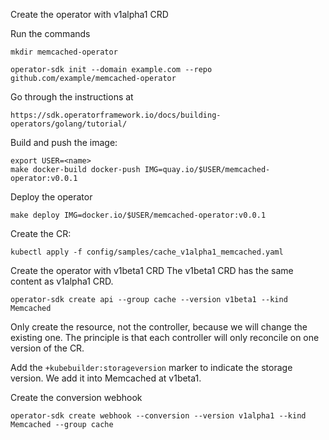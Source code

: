 Create the operator with v1alpha1 CRD

Run the commands

```
mkdir memcached-operator
```

```
operator-sdk init --domain example.com --repo github.com/example/memcached-operator
```

Go through the instructions at 
```
https://sdk.operatorframework.io/docs/building-operators/golang/tutorial/
```

Build and push the image:

```
export USER=<name>
make docker-build docker-push IMG=quay.io/$USER/memcached-operator:v0.0.1
```

Deploy the operator
```
make deploy IMG=docker.io/$USER/memcached-operator:v0.0.1
```

Create the CR:
```
kubectl apply -f config/samples/cache_v1alpha1_memcached.yaml
```

Create the operator with v1beta1 CRD
The v1beta1 CRD has the same content as v1alpha1 CRD.

```
operator-sdk create api --group cache --version v1beta1 --kind Memcached
```

Only create the resource, not the controller, because we will change the existing one.
The principle is that each controller will only reconcile on one version of the CR.

Add the `+kubebuilder:storageversion` marker to indicate the storage version. We add it into
Memcached at v1beta1.

Create the conversion webhook
```
operator-sdk create webhook --conversion --version v1alpha1 --kind Memcached --group cache
```
